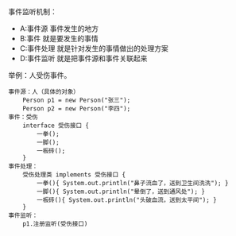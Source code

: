 事件监听机制：

- A:事件源	事件发生的地方
- B:事件	就是要发生的事情
- C:事件处理	就是针对发生的事情做出的处理方案
- D:事件监听 就是把事件源和事件关联起来

举例：人受伤事件。
	
	事件源：人（具体的对象）
		Person p1 = new Person("张三");
		Person p2 = new Person("李四");
	事件：受伤
		interface 受伤接口 {
			一拳();
			一脚();
			一板砖();
		}
	事件处理：
		受伤处理类 implements 受伤接口 {
			一拳(){ System.out.println("鼻子流血了，送到卫生间洗洗"); }
			一脚(){ System.out.println("晕倒了，送到通风处"); }
			一板砖(){ System.out.println("头破血流，送到太平间"); }
		}
	事件监听：
		p1.注册监听(受伤接口)